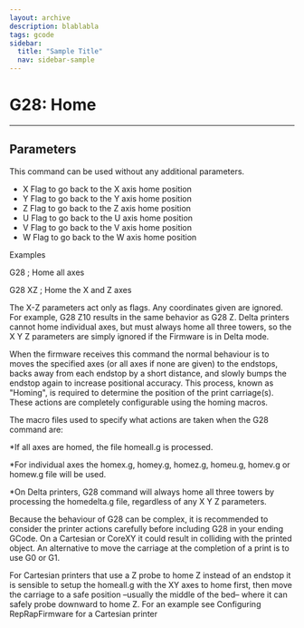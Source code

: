 ```yaml
---
layout: archive
description: blablabla
tags: gcode
sidebar:
  title: "Sample Title"
  nav: sidebar-sample
---
```


# G28: Home #
***

## Parameters ##

This command can be used without any additional parameters.
+ X Flag to go back to the X axis home position
+ Y Flag to go back to the Y axis home position
+ Z Flag to go back to the Z axis home position
+ U Flag to go back to the U axis home position
+ V Flag to go back to the V axis home position
+ W Flag to go back to the W axis home position

Examples

G28 ; Home all axes

G28 XZ ; Home the X and Z axes

The X-Z parameters act only as flags. Any coordinates given are ignored. For example, G28 Z10 results in the same behavior as G28 Z. Delta printers cannot home individual axes, but must always home all three towers, so the X Y Z parameters are simply ignored if the Firmware is in Delta mode.

When the firmware receives this command the normal behaviour is to moves the specified axes (or all axes if none are given) to the endstops, backs away from each endstop by a short distance, and slowly bumps the endstop again to increase positional accuracy. This process, known as "Homing", is required to determine the position of the print carriage(s). These actions are completely configurable using the homing macros.

The macro files used to specify what actions are taken when the G28 command are:

*If all axes are homed, the file homeall.g is processed.

*For individual axes the homex.g, homey.g, homez.g, homeu.g, homev.g or homew.g file will be used.

*On Delta printers, G28 command will always home all three towers by processing the homedelta.g file, regardless of any X Y Z parameters.

Because the behaviour of G28 can be complex, it is recommended to consider the printer actions carefully before including G28 in your ending GCode. On a Cartesian or CoreXY it could result in colliding with the printed object. An alternative to move the carriage at the completion of a print is to use G0 or G1.

For Cartesian printers that use a Z probe to home Z instead of an endstop it is sensible to setup the homeall.g with the XY axes to home first, then move the carriage to a safe position –usually the middle of the bed– where it can safely probe downward to home Z. For an example see Configuring RepRapFirmware for a Cartesian printer

